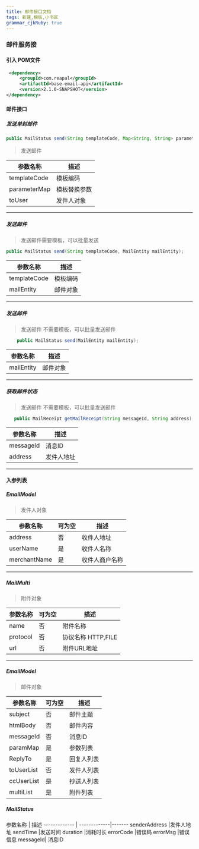 ```yaml
---
title: 邮件接口文档
tags: 新建,模板,小书匠
grammar_cjkRuby: true
---
```


### 邮件服务接

#### 引入 POM文件
``` xml
 <dependency>
	 <groupId>com.reapal</groupId>
	 <artifactId>base-email-api</artifactId>
     <version>2.1.0-SNAPSHOT</version>
</dependency>
```
#### 邮件接口
##### 发送单封邮件
``` java
public MailStatus send(String templateCode, Map<String, String> parameterMap, EmailModel toUser)
```
> 发送邮件

参数名称  | 描述
------------- | -------------
templateCode | 模板编码
parameterMap | 模板替换参数
toUser				|发件人对象

-----
##### 发送邮件
>发送邮件需要模板，可以批量发送
``` java
public MailStatus send(String templateCode, MailEntity mailEntity);
```


参数名称  | 描述
------------- | -------------
templateCode | 模板编码
mailEntity | 邮件对象


---
##### 发送邮件
>发送邮件 不需要模板，可以批量发送邮件
``` java
    public MailStatus send(MailEntity mailEntity);
```

参数名称  | 描述
------------- | -------------
mailEntity | 邮件对象

---
##### 获取邮件状态
>发送邮件 不需要模板，可以批量发送邮件
``` java
   public MailReceipt getMailReceipt(String messageId, String address);
```

参数名称  | 描述
------------- | -------------
messageId | 消息ID
address|发件人地址

------

#### 入参列表

##### EmailModel
> 发件人对象

参数名称  | 可为空 | 描述
------------- | -------------|-------
address    | 否			|收件人地址
userName|是			|收件人名称
merchantName|是|收件人商户名称

----
##### MailMulti
> 附件对象

参数名称  | 可为空 | 描述
------------- | -------------|-------
name    | 否			|附件名称
protocol|否			|协议名称 HTTP,FILE
url         |否          |附件URL地址



---



##### EmailModel
> 邮件对象

参数名称  | 可为空 | 描述
------------- | -------------|-------
subject    | 否			|邮件主题
htmlBody|否		    |邮件内容
messageId|否		    |消息ID
paramMap|是			|参数列表
ReplyTo    |是			|回复人列表
toUserList|否			|发件人列表
ccUserList|是			|抄送人列表
multiList    |是			|附件列表



##### MailStatus
参数名称   | 描述
------------- | -------------|-------
senderAddress   			|发件人地址
sendTime  |发送时间
duration           |消耗时长
errorCode           |错误码
errorMsg           |错误信息
messageId| 消息ID

